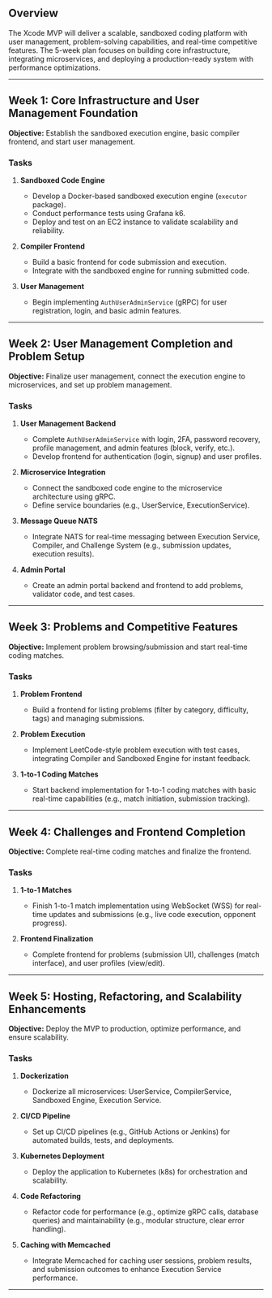 
## **Overview**
The Xcode MVP will deliver a scalable, sandboxed coding platform with user management, problem-solving capabilities, and real-time competitive features. The 5-week plan focuses on building core infrastructure, integrating microservices, and deploying a production-ready system with performance optimizations.

---

## **Week 1: Core Infrastructure and User Management Foundation**
**Objective:** Establish the sandboxed execution engine, basic compiler frontend, and start user management.

### **Tasks**
1. **Sandboxed Code Engine**
   - Develop a Docker-based sandboxed execution engine (`executor` package).
   - Conduct performance tests using Grafana k6.
   - Deploy and test on an EC2 instance to validate scalability and reliability.

2. **Compiler Frontend**
   - Build a basic frontend for code submission and execution.
   - Integrate with the sandboxed engine for running submitted code.

3. **User Management**
   - Begin implementing `AuthUserAdminService` (gRPC) for user registration, login, and basic admin features.

---

## **Week 2: User Management Completion and Problem Setup**
**Objective:** Finalize user management, connect the execution engine to microservices, and set up problem management.

### **Tasks**
1. **User Management Backend**
   - Complete `AuthUserAdminService` with login, 2FA, password recovery, profile management, and admin features (block, verify, etc.).
   - Develop frontend for authentication (login, signup) and user profiles.

2. **Microservice Integration**
   - Connect the sandboxed code engine to the microservice architecture using gRPC.
   - Define service boundaries (e.g., UserService, ExecutionService).

3. **Message Queue NATS**
   - Integrate NATS for real-time messaging between Execution Service, Compiler, and Challenge System (e.g., submission updates, execution results).

4. **Admin Portal**
   - Create an admin portal backend and frontend to add problems, validator code, and test cases.
---

## **Week 3: Problems and Competitive Features**
**Objective:** Implement problem browsing/submission and start real-time coding matches.

### **Tasks**
1. **Problem Frontend**
   - Build a frontend for listing problems (filter by category, difficulty, tags) and managing submissions.

2. **Problem Execution**
   - Implement LeetCode-style problem execution with test cases, integrating Compiler and Sandboxed Engine for instant feedback.

3. **1-to-1 Coding Matches**
   - Start backend implementation for 1-to-1 coding matches with basic real-time capabilities (e.g., match initiation, submission tracking).

---

## **Week 4: Challenges and Frontend Completion**
**Objective:** Complete real-time coding matches and finalize the frontend.

### **Tasks**
1. **1-to-1 Matches**
   - Finish 1-to-1 match implementation using WebSocket (WSS) for real-time updates and submissions (e.g., live code execution, opponent progress).

2. **Frontend Finalization**
   - Complete frontend for problems (submission UI), challenges (match interface), and user profiles (view/edit).

---

## **Week 5: Hosting, Refactoring, and Scalability Enhancements**
**Objective:** Deploy the MVP to production, optimize performance, and ensure scalability.

### **Tasks**
1. **Dockerization**
   - Dockerize all microservices: UserService, CompilerService, Sandboxed Engine, Execution Service.

2. **CI/CD Pipeline**
   - Set up CI/CD pipelines (e.g., GitHub Actions or Jenkins) for automated builds, tests, and deployments.

3. **Kubernetes Deployment**
   - Deploy the application to Kubernetes (k8s) for orchestration and scalability.

4. **Code Refactoring**
   - Refactor code for performance (e.g., optimize gRPC calls, database queries) and maintainability (e.g., modular structure, clear error handling).

5. **Caching with Memcached**
   - Integrate Memcached for caching user sessions, problem results, and submission outcomes to enhance Execution Service performance.

---